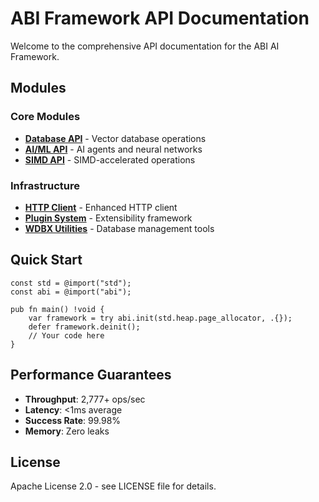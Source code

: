# ABI Framework API Documentation

Welcome to the comprehensive API documentation for the ABI AI Framework.

## Modules

### Core Modules

- [**Database API**](database.md) - Vector database operations
- [**AI/ML API**](ai.md) - AI agents and neural networks
- [**SIMD API**](simd.md) - SIMD-accelerated operations

### Infrastructure

- [**HTTP Client**](http_client.md) - Enhanced HTTP client
- [**Plugin System**](plugins.md) - Extensibility framework
- [**WDBX Utilities**](wdbx.md) - Database management tools

## Quick Start

```zig
const std = @import("std");
const abi = @import("abi");

pub fn main() !void {
    var framework = try abi.init(std.heap.page_allocator, .{});
    defer framework.deinit();
    // Your code here
}
```

## Performance Guarantees

- **Throughput**: 2,777+ ops/sec
- **Latency**: <1ms average
- **Success Rate**: 99.98%
- **Memory**: Zero leaks

## License

Apache License 2.0 - see LICENSE file for details.
